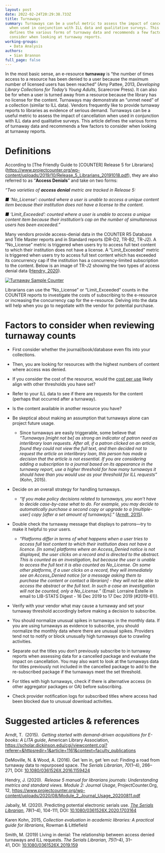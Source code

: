 ```yaml
---
layout: post
date: 2022-02-24T20:29:38.733Z
title: Turnaways
summary: Turnaways can be a useful metric to assess the impact of cancellation
  when used in conjunction with ILL data and qualitative surveys. This article
  defines the various forms of turnaway data and recommends a few factors to
  consider when looking at turnaway reports.
working-groups:
  - Data Analysis
authors:
  - Sian Brannon
full_page: false
---
```

In the most basic sense, an e-resource **turnaway** is “the number of times access to a resource has been denied to a user because the maximum number of licensed users has been reached” (Amy Pattee, 2013, *Developing Library Collections for Today’s Young Adults*, Scarecrow Press). It can also be for when a user is turned away from a resource because the library has no license for the content. Turnaways may demonstrate an “unmet need” of a collection (similar to ILL data). Vendors frequently like to provide turnaway reports to libraries as evidence of serious demand. Turnaways can be a useful metric to assess the impact of cancellation when used in conjunction with ILL data and qualitative surveys. This article defines the various forms of turnaway data and recommends a few factors to consider when looking at turnaway reports.

# Definitions

According to [The Friendly Guide to \[COUNTER] Release 5 for Librarians](https://www.projectcounter.org/wp-content/uploads/2019/10/Release_5_Librarians_20191018.pdf), they are also referred to as “**Access Denials**” and take on two forms: 

*“Two varieties of **access denial** metric are tracked in Release 5:* 

*■ ‘No_License’: counted where a user is unable to access a unique content item because their institution does not have a license to the content.* 

*■ ‘Limit_Exceeded’: counted where a user is unable to access a unique content item because their institution’s cap on the number of simultaneous users has been exceeded.”* 

Many vendors provide access-denial data in the COUNTER R5 Database and Title Master reports and in Standard reports (DR-D2, TR-B2, TR-J2). A “No_License” metric is triggered when users try to access full text content to which their institution does not have a license. A “Limit_Exceeded” metric is triggered when users try to access full text content which has exceeded its concurrency cap if the institution has a concurrency-limited subscription to the content. Below is an image of TR-J2 showing the two types of access denial data ([Hendry, 2020](https://www.projectcounter.org/wp-content/uploads/2020/08/Module_2_Journal_Usage_20200811.pdf)). 

[![Turnaway Sample Counter](https://sparcopen.org/wp-content/uploads/2021/07/Turnaway-sample-COUNTER-report-300x168.jpg)](http://sparcopen.org/wp-content/uploads/2021/07/Turnaway-sample-COUNTER-report.jpg)

Librarians can use the “No_License” or “Limit_Exceeded” counts in the COUNTER reports to investigate the costs of subscribing to the e-resource or increasing the concurrency cap for the e-resource. Delving into the data will help when you go to negotiate with the vendor for potential purchase.

# Factors to consider when reviewing turnaway counts

* First consider whether the journal/book/database even fits into your collections. 
* Then, you are looking for resources with the highest numbers of content where access was denied. 
* If you consider the cost of the resource, would the [cost per use](http://sparcopen.org/our-work/big-deal-knowledge-base/data-analysis/cost-per-use/) likely align with other thresholds you have set?
* Refer to your ILL data to see if there are requests for the content (perhaps that occurred after a turnaway).
* Is the content available in another resource you have?
* Be skeptical about making an assumption that turnaways alone can project future usage. 

  * Since turnaways are easily triggerable, some believe that *“Turnaways \[might not be] as strong an indicator of patron need as interlibrary loan requests. After all, if a patron clicked on an article, found they could not view the full text, and then decided not to request the article on interlibrary loan, this person has made a decision that the article is not essential. If you are considering adding a subscription to a journal based on its appearance in the turnaway report, use a higher threshold for how many turnaways it should have than you would use as your threshold for ILL requests”* (Kohn, 2015).
* Decide on an overall strategy for handling turnaways.

  * *“If you make policy decisions related to turnaways, you won’t have to decide case-by-case what to do. For example, you may decide to automatically purchase a second copy or upgrade to a \[multiple-user] copy \[after a set amount of turnaways].”* ([Arndt, 2015](https://scholar.dickinson.edu/cgi/viewcontent.cgi?referer=&httpsredir=1&article=1161&context=faculty_publications)).
* Double check the turnaway message that displays to patrons—try to make it helpful to your users.

  * *“Platforms differ in terms of what happens when a user tries to access full text content to which their institution does not have a licence. \[In some] platforms where an Access_Denied notice is not displayed, the user clicks on a record and is directed to the abstract. This is counted as an investigation, but because the user is unable to access the full text it is also counted as No_License. On some other platforms, if a user clicks on a record, they will immediately see an Access_Denied notice \[or a message asking them to purchase the content or contact a librarian] - they will not be able to access the abstract or the full text. In such a case an investigation will not be counted, only a No_License.”* (Email: Lorraine Estelle in email to LIB-STATS Digest - 16 Dec 2019 to 17 Dec 2019 (#2019-61)).
* Verify with your vendor what may cause a turnaway and set your turnaway threshold accordingly before making a decision to subscribe.
* You should normalize unusual spikes in turnaways in the monthly data. If you are using turnaways as evidence to subscribe, you should normalize the monthly data where there are unusual spikes. Providers tend not to notify or block unusually high turnaways due to crawling activities.
* Separate out the titles you don’t previously subscribe to in turnaway reports when assessing data for a cancelled package and evaluate the impact on cancellation. You may also want to look at the turnaways data for titles previously not included in the cancelled package to add to the re-subscribed package if the turnaways meet the set threshold.
* For titles with high turnaways, check if there is alternative access (in other aggregator packages or OA) before subscribing.
* Check provider notification logs for subscribed titles where access had been blocked due to unusual download activities.

# Suggested articles & references

Arndt, T.  (2015).  *Getting started with demand-driven acquisitions for E-books: A LITA guide*, American Library Association, <https://scholar.dickinson.edu/cgi/viewcontent.cgi?referer=&httpsredir=1&article=1161&context=faculty_publications>

DeMoville, N. & Wood, A. (2016). Get ’em in, get ’em out: Finding a road from turnaway data to repurposed space. *The Serials Librarian*, *70*(1–4), 266–271, DOI: [10.1080/0361526X.2016.1159424](https://doi.org/10.1080/0361526X.2016.1159424)

Hendry, J. (2020).  *Release 5 manual for librarians journals: Understanding metrics and standard views. Module 2: Journal Usage*, ProjectCounter.Org, 12, <https://www.projectcounter.org/wp-content/uploads/2020/08/Module_2_Journal_Usage_20200811.pdf>

Jabaily, M. (2020). Predicting potential electronic serials use. *[The Serials Librarian](https://search.proquest.com/lisa/pubidlinkhandler/sng/pubtitle/The+Serials+Librarian/$N/11400/DocView/2418461589/abstract/32599CC828B54477PQ/3?accountid=7113)*, *78*(1–4), 104-111, DOI: [10.1080/0361526X.2020.1703164](https://doi.org/10.1080/0361526X.2020.1703164)

Karen Kohn, 2015, *Collection evaluation in academic libraries: A practical guide for librarians*, Rowman & Littlefield

Smith, M. (2019) Living in denial: The relationship between access denied turnaways and ILL requests. *The Serials Librarian, 75*(1–4), 31–41, DOI: [10.1080/0361526X.2019.159](https://doi.org/10.1080/0361526X.2019.1593914)